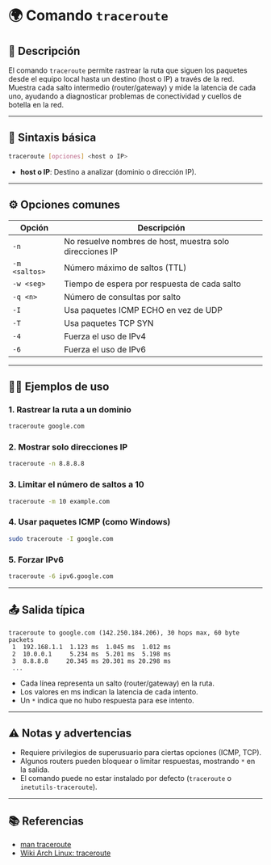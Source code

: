 <!-- filepath: /home/zheiar/github/networking-linux-tools/docs/traceroute.md -->

# 🌍 Comando `traceroute`

## 🧾 Descripción

El comando `traceroute` permite rastrear la ruta que siguen los paquetes desde el equipo local hasta un destino (host o IP) a través de la red. Muestra cada salto intermedio (router/gateway) y mide la latencia de cada uno, ayudando a diagnosticar problemas de conectividad y cuellos de botella en la red.

---

## 🧪 Sintaxis básica

```bash
traceroute [opciones] <host o IP>
```

- **host o IP**: Destino a analizar (dominio o dirección IP).

---

## ⚙️ Opciones comunes

| Opción         | Descripción                                                      |
| -------------- | ---------------------------------------------------------------- |
| `-n`           | No resuelve nombres de host, muestra solo direcciones IP          |
| `-m <saltos>`  | Número máximo de saltos (TTL)                                    |
| `-w <seg>`     | Tiempo de espera por respuesta de cada salto                     |
| `-q <n>`       | Número de consultas por salto                                    |
| `-I`           | Usa paquetes ICMP ECHO en vez de UDP                             |
| `-T`           | Usa paquetes TCP SYN                                             |
| `-4`           | Fuerza el uso de IPv4                                            |
| `-6`           | Fuerza el uso de IPv6                                            |

---

## 🧑‍💻 Ejemplos de uso

### 1. Rastrear la ruta a un dominio

```bash
traceroute google.com
```

### 2. Mostrar solo direcciones IP

```bash
traceroute -n 8.8.8.8
```

### 3. Limitar el número de saltos a 10

```bash
traceroute -m 10 example.com
```

### 4. Usar paquetes ICMP (como Windows)

```bash
sudo traceroute -I google.com
```

### 5. Forzar IPv6

```bash
traceroute -6 ipv6.google.com
```

---

## 📤 Salida típica

```
traceroute to google.com (142.250.184.206), 30 hops max, 60 byte packets
 1  192.168.1.1  1.123 ms  1.045 ms  1.012 ms
 2  10.0.0.1     5.234 ms  5.201 ms  5.198 ms
 3  8.8.8.8     20.345 ms 20.301 ms 20.298 ms
 ...
```

- Cada línea representa un salto (router/gateway) en la ruta.
- Los valores en ms indican la latencia de cada intento.
- Un `*` indica que no hubo respuesta para ese intento.

---

## ⚠️ Notas y advertencias

- Requiere privilegios de superusuario para ciertas opciones (ICMP, TCP).
- Algunos routers pueden bloquear o limitar respuestas, mostrando `*` en la salida.
- El comando puede no estar instalado por defecto (`traceroute` o `inetutils-traceroute`).

---

## 📚 Referencias

- [man traceroute](https://man7.org/linux/man-pages/man8/traceroute.8.html)
- [Wiki Arch Linux: traceroute](https://wiki.archlinux.org/title/Traceroute)
